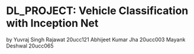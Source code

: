 # DL_PROJECT: Vehicle Classification with Inception Net
by 
  Yuvraj Singh Rajawat       20ucc121 
  Abhijeet Kumar Jha         20ucc003 
  Mayank Deshwal             20ucc065
